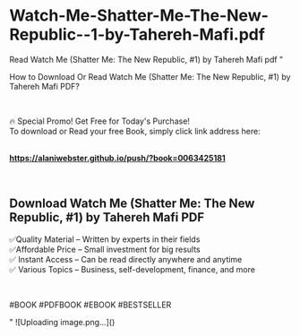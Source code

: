 # Watch-Me-Shatter-Me-The-New-Republic--1-by-Tahereh-Mafi.pdf
Read Watch Me (Shatter Me: The New Republic, #1) by Tahereh Mafi pdf
"<p>How to Download Or Read Watch Me (Shatter Me: The New Republic, #1) by Tahereh Mafi PDF?</p>
<p>&nbsp;</p>
<p>&#128293;  Special Promo! Get Free for Today's Purchase!<br />To download or Read your free Book, simply click link address here:&nbsp;<br />&nbsp;</p>
<p><a href=""https://alaniwebster.github.io/push/?book=0063425181""><strong>https://alaniwebster.github.io/push/?book=0063425181</strong></a></p>
<p>&nbsp;</p>
<h2>Download Watch Me (Shatter Me: The New Republic, #1) by Tahereh Mafi PDF</h2>
<p>&#x2705;Quality Material &ndash; Written by experts in their fields<br />&#x2705;Affordable Price &ndash; Small investment for big results<br />&#x2705; Instant Access &ndash; Can be read directly anywhere and anytime<br />&#x2705; Various Topics &ndash; Business, self-development, finance, and more</p>
<p>&nbsp;</p>
<p>#BOOK #PDFBOOK #EBOOK #BESTSELLER</p>
"
![Uploading image.png…]()
